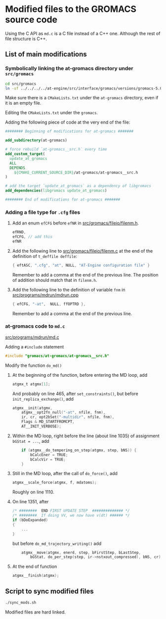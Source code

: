 # Modified files to the GROMACS source code

Using the C API as `md.c` is a C file instead of a C++ one.
Although the rest of file structure is C++.

## List of main modifications

### Symbolically linking the at-gromacs directory under `src/gromacs`

```sh
cd src/gromacs
ln -sf ../../../../at-engine/src/interface/gromacs/versions/gromacs-5.0/modified/src/gromacs/at-gromacs
```

Make sure there is a `CMakeLists.txt` under the `at-gromacs` directory,
even if it is an empty file.

Editing the `CMakeLists.txt` under the `gromacs`.

Adding the following piece of code at the very end of the file:

```cmake
######## Beginning of modifications for at-gromacs #######

add_subdirectory(at-gromacs)

# force rebuild `at-gromacs__src.h` every time
add_custom_target(
  update_at_gromacs
  ALL
  DEPENDS
    ${CMAKE_CURRENT_SOURCE_DIR}/at-gromacs/at-gromacs__src.h
)

# add the target `update_at_gromacs` as a dependency of libgromacs
add_dependencies(libgromacs update_at_gromacs)

######## End of modifications for at-gromacs #######
```

### Adding a file type for `.cfg` files

1. Add an enum `efCFG` before `efNR` in [src/gromacs/fileio/filenm.h](src/gromacs/fileio/filenm.h).

    ```C
    efRND,
    efCFG, // add this
    efNR
    ```

2. Add the following line to [src/gromacs/fileio/filenm.c](src/gromacs/fileio/filenm.c)
   at the end of the definition of `t_deffile deffile`:

    ```C
    { eftASC, ".cfg", "at", NULL, "AT-Engine configuration file" }
    ```

    Remember to add a comma at the end of the previous line.
    The position of addition should match that in `filenm.h`.

3. Add the following line to the definition of variable `fnm` in [src/programs/mdrun/mdrun.cpp](src/programs/mdrun/mdrun.cpp)

    ```C
    { efCFG, "-at",  NULL, ffOPTRD },
    ```

    Remember to add a comma at the end of the previous line.

### at-gromacs code to `md.c`

[src/programs/mdrun/md.c](src/programs/mdrun/md.c)

Adding a `#include` statement

```C
#include "gromacs/at-gromacs/at-gromacs__src.h"
```

Modify the function `do_md()`

1. At the beginning of the function, before entering the MD loop, add

    ```C
    atgmx_t atgmx[1];
    ```

    And probably on line 465, after `set_constraints()`, but before `init_replica_exchange()`, add

    ```C
    atgmx__init(atgmx,
        atgmx__opt2fn_null("-at", nfile, fnm),
        ir, cr, opt2bSet("-multidir", nfile, fnm),
        Flags & MD_STARTFROMCPT,
        AT__INIT_VERBOSE);
    ```

2. Within the MD loop, right before the line (about line 1035) of assignment `bGStat = ...`, add

    ```C
        if (atgmx__do_tempering_on_step(atgmx, step, bNS)) {
            bCalcEner = TRUE;
            bCalcVir = TRUE;
        }
    ```

3. Still in the MD loop, after the call of `do_force()`, add

    ```C
    atgmx__scale_force(atgmx, f, mdatoms);
    ```

    Roughly on line 1110.

4. On line 1351, after

    ```C++
    /* ########  END FIRST UPDATE STEP  ############## */
    /* ########  If doing VV, we now have v(dt) ###### */
    if (bDoExpanded)
    {
        ...
    }
    ```

    but before `do_md_trajectory_writing()`
    add

    ```C
        atgmx__move(atgmx, enerd, step, bFirstStep, bLastStep,
            bGStat, do_per_step(step, ir->nstxout_compressed), bNS, cr);
    ```

5. At the end of function

    ```C
    atgmx__finish(atgmx);
    ```

## Script to sync modified files

```sh
./sync_mods.sh
```

Modified files are hard linked.
